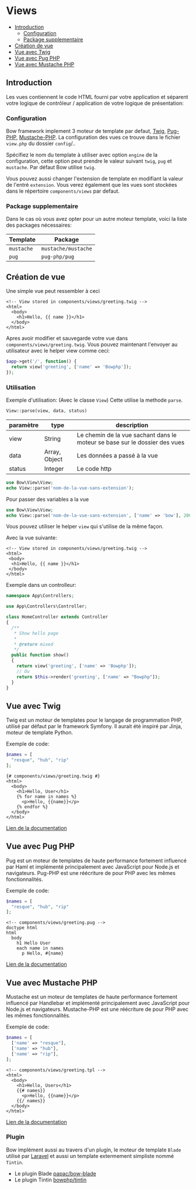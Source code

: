 # Views

- [Introduction](#introduction)
  - [Configuration](#configuration)
  - [Package supplementaire](#package-supplementaire)
- [Création de vue](#création-de-vue)
- [Vue avec Twig](#vue-avec-twig)
- [Vue avec Pug PHP](#vue-avec-pug-php)
- [Vue avec Mustache PHP](#vue-avec-mustache-php)

## Introduction

Les vues contiennent le code HTML fourni par votre application et séparent votre logique de contrôleur / application de votre logique de présentation:

### Configuration

Bow framework implement 3 moteur de template par defaut, [Twig](https://twig.symfony.com), [Pug-PHP](https://www.phug-lang.com/), [Mustache-PHP](https://github.com/bobthecow/mustache.php/wiki/Mustache-Tags).
La configuration des vues ce trouve dans le fichier `view.php` du dossier `config`/..

Spécifiez le nom du template à utiliser avec option `engine` de la configuration, cette option peut prendre le valeur suivant `twig`, `pug` et `mustache`. Par défaut Bow utilise `twig`.

Vous pouvez aussi changer l'extension de template en modifiant la valeur de l'entré `extension`. Vous verez également que les vues sont stockées dans le répertoire `components/views` par defaut.

### Package supplementaire

Dans le cas où vous avez opter pour un autre moteur template, voici la liste des packages nécessaires:

| Template | Package |
| ----------------- | ----------- |
| `mustache` | `mustache/mustache` |
| `pug` | `pug-php/pug` |

## Création de vue

Une simple vue peut ressembler à ceci

```twig
<!-- View stored in components/views/greeting.twig -->
<html>
  <body>
    <h1>Hello, {{ name }}</h1>
  </body>
</html>
```

Apres avoir modifier et sauvegarde votre vue dans `components/views/greeting.twig`. Vous pouvez maintenant l'envoyer au utilisateur avec le helper view comme ceci:

```php
$app->get('/', function() {
  return view('greeting', ['name' => 'Bowphp']);
});
```


### Utilisation

Exemple d'utilisation: (Avec le classe `View`)
Cette utilise la methode `parse`.

```php
View::parse(view, data, status)
```

| paramètre | type | description|
|-----------|------|------------|
| view      | String| Le chemin de la vue sachant dans le moteur se base sur le dossier des vues|
| data      | Array, Object| Les données a passé à la vue|
| status    | Integer | Le code http|

```php
use Bow\View\View;
echo View::parse('nom-de-la-vue-sans-extension');
```

Pour passer des variables a la vue

```php
use Bow\View\View;
echo View::parse('nom-de-la-vue-sans-extension', ['name' => 'bow'], 200);
```

Vous pouvez utiliser le helper `view` qui s'utilise de la même façon.

Avec la vue suivante:

```twig
<!-- View stored in components/views/greeting.twig -->
<html>
 <body>
  <h1>Hello, {{ name }}</h1>
 </body>
</html>
```

Exemple dans un controlleur:

```php
namespace App\Controllers;

use App\Controllers\Controller;

class HomeController extends Controller
{
  /**
   * Show hello page
   *
   * @return mixed
   */
  public function show()
  {
    return view('greeting', ['name' => 'Bowphp']);
    // Ou
    return $this->render('greeting', ['name' => "Bowphp"]);
  }
}
```

## Vue avec Twig

Twig est un moteur de templates pour le langage de programmation PHP, utilisé par défaut par le framework Symfony.
Il aurait été inspiré par Jinja, moteur de template Python.

Exemple de code:

```php
$names = [
  "resque", "hub", "rip"
];
```

```twig
{# components/views/greeting.twig #}
<html>
  <body>
    <h1>Hello, User</h1>
    {% for name in names %}
      <p>Hello, {{name}}</p>
    {% endfor %}
  </body>
</html>
```

[Lien de la documentation](https://twig.symfony.com/ 'Lien de la documentation')

## Vue avec Pug PHP

Pug est un moteur de templates de haute performance fortement influencé par Haml et implémenté principalement avec JavaScript pour Node.js et navigateurs.
Pug-PHP est une réécriture de pour PHP avec les mêmes fonctionnalités.

Exemple de code:

```php
$names = [
  "resque", "hub", "rip"
];
```

```pug
<!-- components/views/greeting.pug -->
doctype html
html
  body
    h1 Hello User
    each name in names
      p Hello, #{name}
```

[Lien de la documentation](https://www.phug-lang.com 'Lien de la documentation')

## Vue avec Mustache PHP

Mustache est un moteur de templates de haute performance fortement influencé par Handlebar et implémenté principalement avec JavaScript pour Node.js et navigateurs.
Mustache-PHP est une réécriture de pour PHP avec les mêmes fonctionnalités.

Exemple de code:

```php
$names = [
  ['name' => "resque"],
  ['name' => "hub"],
  ['name' => "rip"],
];
```

```jinja
<!-- components/views/greeting.tpl -->
<html>
  <body>
    <h1>Hello, Users</h1>
    {{# names}}
      <p>Hello, {{name}}</p>
    {{/ names}}
  </body>
</html>
```

[Lien de la documentation](https://github.com/bobthecow/mustache.php/wiki/Mustache-Tags 'Lien de la documentation')

### Plugin

Bow implément aussi au travers d'un plugin, le moteur de template `Blade` utilisé par [Laravel](https://laravel.com) et aussi un template extermement simpliste nommé `Tintin`.

- Le plugin Blade [papac/bow-blade](https://github.com/papac/bow-blade)
- Le plugin Tintin [bowphp/tintin](https://github.com/bowphp/tintin)